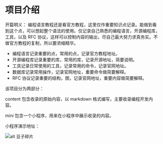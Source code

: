 # 项目介绍

开篇明义：
编程语言教程还是看官方教程，这里仅作重要知识点记录。能做到看到这个点，可以想起整个语法的使用。仅记录自己熟悉的编程语言，开源编程库，工具，以及 RFC 协议，这样可以控制内容的输出，尽自己最大努力求真务实。不做官方教程的复制，所以要浓缩精华。

- 编程语言记录重要的点，常用的点，记录官方教程地址。
- 开源编程库记录重要的库，常用的库，记录开源地址，简要说明。
- 工具记录日常使用的工具，记录常用的命令，记录官网地址。
- 数据库记录常用操作，记录官网地址，重要命令做简要解释。
- RFC 协议记录重要的结构，图，记录官网地址，重要内容做简要解释。

该项目分为两部分：

content 包含收录的原始内容，以 markdown 格式编写，主要收录编程开发内容。

mini 包含一个小程序，用来在小程序中展示收录的内容。

小程序演示地址：

![alt 豆子碎片](https://gitee.com/littletow/visit/raw/master/content/images/visit.jpg)
